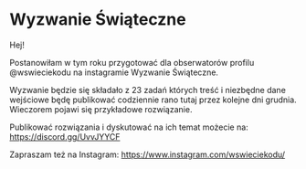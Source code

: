 # Wyzwanie Świąteczne

Hej! 

Postanowiłam w tym roku przygotować dla obserwatorów profilu @wswieciekodu na instagramie Wyzwanie Świąteczne.

Wyzwanie będzie się składało z 23 zadań których treść i niezbędne dane wejściowe będę publikować codziennie rano tutaj przez kolejne dni grudnia.
Wieczorem pojawi się przykładowe rozwiązanie.

Publikować rozwiązania i dyskutować na ich temat możecie na:
https://discord.gg/UvvJYYCF

Zapraszam też na Instagram: 
https://www.instagram.com/wswieciekodu/

